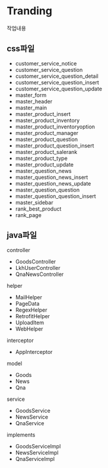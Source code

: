 # Tranding
작업내용

css파일
-
- customer_service_notice
- customer_service_question
- customer_service_question_detail
- customer_service_question_insert
- customer_service_question_update
- master_form
- master_header
- master_main
- master_product_insert
- master_product_inventory
- master_product_inventoryoption
- master_product_manager
- master_product_question
- master_product_question_insert
- master_product_salerank
- master_product_type
- master_product_update
- master_question_news
- master_question_news_insert
- master_question_news_update
- master_question_question
- master_question_question_insert
- master_sidebar
- rank_best_product
- rank_page

java파일
-
controller
- GoodsController
- LkhUserController
- QnaNewsController

helper
- MailHelper
- PageData
- RegexHelper
- RetrofitHelper
- UploadItem
- WebHelper

interceptor
- AppInterceptor

model
- Goods
- News
- Qna

service
- GoodsService
- NewsService
- QnaService

implements
- GoodsServiceImpl
- NewsServiceImpl
- QnaServiceImpl
